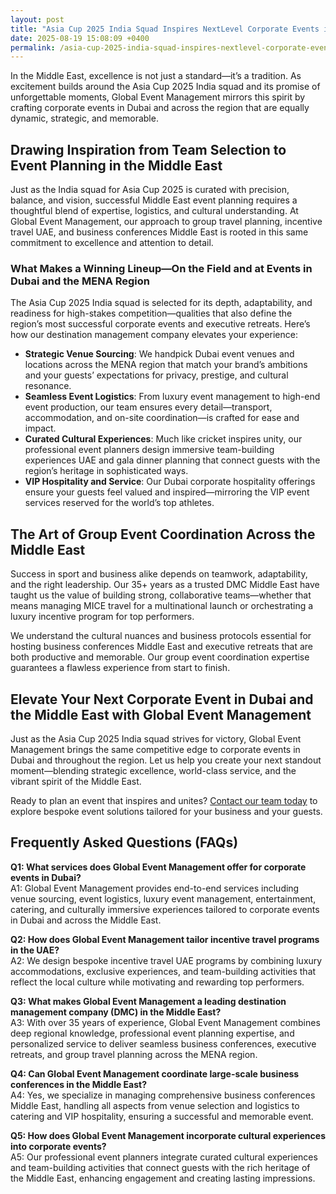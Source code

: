 ```yaml
---
layout: post
title: "Asia Cup 2025 India Squad Inspires NextLevel Corporate Events in the Middle East"
date: 2025-08-19 15:08:09 +0400
permalink: /asia-cup-2025-india-squad-inspires-nextlevel-corporate-events-in-the-middle-east/
---
```

In the Middle East, excellence is not just a standard—it’s a tradition. As excitement builds around the Asia Cup 2025 India squad and its promise of unforgettable moments, Global Event Management mirrors this spirit by crafting corporate events in Dubai and across the region that are equally dynamic, strategic, and memorable.

## Drawing Inspiration from Team Selection to Event Planning in the Middle East

Just as the India squad for Asia Cup 2025 is curated with precision, balance, and vision, successful Middle East event planning requires a thoughtful blend of expertise, logistics, and cultural understanding. At Global Event Management, our approach to group travel planning, incentive travel UAE, and business conferences Middle East is rooted in this same commitment to excellence and attention to detail.

### What Makes a Winning Lineup—On the Field and at Events in Dubai and the MENA Region

The Asia Cup 2025 India squad is selected for its depth, adaptability, and readiness for high-stakes competition—qualities that also define the region’s most successful corporate events and executive retreats. Here’s how our destination management company elevates your experience:

- **Strategic Venue Sourcing**: We handpick Dubai event venues and locations across the MENA region that match your brand’s ambitions and your guests’ expectations for privacy, prestige, and cultural resonance.
- **Seamless Event Logistics**: From luxury event management to high-end event production, our team ensures every detail—transport, accommodation, and on-site coordination—is crafted for ease and impact.
- **Curated Cultural Experiences**: Much like cricket inspires unity, our professional event planners design immersive team-building experiences UAE and gala dinner planning that connect guests with the region’s heritage in sophisticated ways.
- **VIP Hospitality and Service**: Our Dubai corporate hospitality offerings ensure your guests feel valued and inspired—mirroring the VIP event services reserved for the world’s top athletes.

## The Art of Group Event Coordination Across the Middle East

Success in sport and business alike depends on teamwork, adaptability, and the right leadership. Our 35+ years as a trusted DMC Middle East have taught us the value of building strong, collaborative teams—whether that means managing MICE travel for a multinational launch or orchestrating a luxury incentive program for top performers.

We understand the cultural nuances and business protocols essential for hosting business conferences Middle East and executive retreats that are both productive and memorable. Our group event coordination expertise guarantees a flawless experience from start to finish.

## Elevate Your Next Corporate Event in Dubai and the Middle East with Global Event Management

Just as the Asia Cup 2025 India squad strives for victory, Global Event Management brings the same competitive edge to corporate events in Dubai and throughout the region. Let us help you create your next standout moment—blending strategic excellence, world-class service, and the vibrant spirit of the Middle East.

Ready to plan an event that inspires and unites? [Contact our team today](https://geventm.com/) to explore bespoke event solutions tailored for your business and your guests.

## Frequently Asked Questions (FAQs)

**Q1: What services does Global Event Management offer for corporate events in Dubai?**  
A1: Global Event Management provides end-to-end services including venue sourcing, event logistics, luxury event management, entertainment, catering, and culturally immersive experiences tailored to corporate events in Dubai and across the Middle East.

**Q2: How does Global Event Management tailor incentive travel programs in the UAE?**  
A2: We design bespoke incentive travel UAE programs by combining luxury accommodations, exclusive experiences, and team-building activities that reflect the local culture while motivating and rewarding top performers.

**Q3: What makes Global Event Management a leading destination management company (DMC) in the Middle East?**  
A3: With over 35 years of experience, Global Event Management combines deep regional knowledge, professional event planning expertise, and personalized service to deliver seamless business conferences, executive retreats, and group travel planning across the MENA region.

**Q4: Can Global Event Management coordinate large-scale business conferences in the Middle East?**  
A4: Yes, we specialize in managing comprehensive business conferences Middle East, handling all aspects from venue selection and logistics to catering and VIP hospitality, ensuring a successful and memorable event.

**Q5: How does Global Event Management incorporate cultural experiences into corporate events?**  
A5: Our professional event planners integrate curated cultural experiences and team-building activities that connect guests with the rich heritage of the Middle East, enhancing engagement and creating lasting impressions.

<script type="application/ld+json">
{
  "@context": "https://schema.org",
  "@type": "BlogPosting",
  "headline": "Asia Cup 2025 India Squad Inspires Next-Level Corporate Events in the Middle East",
  "description": "Global Event Management draws inspiration from the Asia Cup 2025 India squad to deliver dynamic, strategic, and memorable corporate events across Dubai and the Middle East.",
  "author": {
    "@type": "Person",
    "name": "Global Event Management"
  },
  "publisher": {
    "@type": "Organization",
    "name": "Global Event Management",
    "logo": {
      "@type": "ImageObject",
      "url": "https://geventm.com/logo.png"
    }
  },
  "mainEntityOfPage": {
    "@type": "WebPage",
    "@id": "https://geventm.com/blog/asia-cup-2025-india-squad-corporate-events-middle-east"
  },
  "datePublished": "2024-06-01",
  "dateModified": "2024-06-01",
  "keywords": "Middle East event planning, corporate events in Dubai, destination management company, incentive travel UAE, business conferences Middle East, luxury event management, group travel planning, event logistics, cultural experiences, Dubai corporate hospitality",
  "articleBody": "In the Middle East, excellence is not just a standard—it’s a tradition. As excitement builds around the Asia Cup 2025 India squad and its promise of unforgettable moments, Global Event Management mirrors this spirit by crafting corporate events in Dubai and across the region that are equally dynamic, strategic, and memorable. Drawing inspiration from team selection to event planning, just as the India squad for Asia Cup 2025 is curated with precision, balance, and vision, successful Middle East event planning requires a thoughtful blend of expertise, logistics, and cultural understanding. At Global Event Management, our approach to group travel planning, incentive travel UAE, and business conferences Middle East is rooted in this same commitment to excellence and attention to detail. The Asia Cup 2025 India squad is selected for its depth, adaptability, and readiness for high-stakes competition—qualities that also define the region’s most successful corporate events and executive retreats. Here’s how our destination management company elevates your experience: strategic venue sourcing, seamless event logistics, curated cultural experiences, and VIP hospitality and service. Success in sport and business alike depends on teamwork, adaptability, and the right leadership. Our 35+ years as a trusted DMC Middle East have taught us the value of building strong, collaborative teams—whether managing MICE travel for a multinational launch or orchestrating a luxury incentive program for top performers. We understand the cultural nuances and business protocols essential for hosting business conferences Middle East and executive retreats that are both productive and memorable. Our group event coordination expertise guarantees a flawless experience from start to finish. Just as the Asia Cup 2025 India squad strives for victory, Global Event Management brings the same competitive edge to corporate events in Dubai and throughout the region."
}
</script>

<script type="application/ld+json">
{
  "@context": "https://schema.org",
  "@type": "FAQPage",
  "mainEntity": [
    {
      "@type": "Question",
      "name": "What services does Global Event Management offer for corporate events in Dubai?",
      "acceptedAnswer": {
        "@type": "Answer",
        "text": "Global Event Management provides end-to-end services including venue sourcing, event logistics, luxury event management, entertainment, catering, and culturally immersive experiences tailored to corporate events in Dubai and across the Middle East."
      }
    },
    {
      "@type": "Question",
      "name": "How does Global Event Management tailor incentive travel programs in the UAE?",
      "acceptedAnswer": {
        "@type": "Answer",
        "text": "We design bespoke incentive travel UAE programs by combining luxury accommodations, exclusive experiences, and team-building activities that reflect the local culture while motivating and rewarding top performers."
      }
    },
    {
      "@type": "Question",
      "name": "What makes Global Event Management a leading destination management company (DMC) in the Middle East?",
      "acceptedAnswer": {
        "@type": "Answer",
        "text": "With over 35 years of experience, Global Event Management combines deep regional knowledge, professional event planning expertise, and personalized service to deliver seamless business conferences, executive retreats, and group travel planning across the MENA region."
      }
    },
    {
      "@type": "Question",
      "name": "Can Global Event Management coordinate large-scale business conferences in the Middle East?",
      "acceptedAnswer": {
        "@type": "Answer",
        "text": "Yes, we specialize in managing comprehensive business conferences Middle East, handling all aspects from venue selection and logistics to catering and VIP hospitality, ensuring a successful and memorable event."
      }
    },
    {
      "@type": "Question",
      "name": "How does Global Event Management incorporate cultural experiences into corporate events?",
      "acceptedAnswer": {
        "@type": "Answer",
        "text": "Our professional event planners integrate curated cultural experiences and team-building activities that connect guests with the rich heritage of the Middle East, enhancing engagement and creating lasting impressions."
      }
    }
  ]
}
</script>